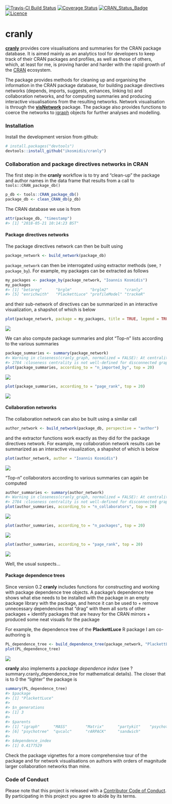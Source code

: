 <!-- README.md is generated from README.Rmd. Please edit that file -->
[![Travis-CI Build
Status](https://travis-ci.org/ikosmidis/cranly.svg?branch=master)](https://travis-ci.org/ikosmidis/cranly)
[![Coverage
Status](https://img.shields.io/codecov/c/github/ikosmidis/cranly/master.svg)](https://codecov.io/github/ikosmidis/cranly?branch=master)
[![CRAN\_Status\_Badge](https://www.r-pkg.org/badges/version/cranly)](https://cran.r-project.org/package=cranly)
[![Licence](https://img.shields.io/badge/licence-GPL--3-blue.svg)](https://www.gnu.org/licenses/gpl-3.0.en.html)

cranly
======

[**cranly**](https://github.com/ikosmidis/cranly) provides core
visualisations and summaries for the CRAN package database. It is aimed
mainly as an analytics tool for developers to keep track of their CRAN
packages and profiles, as well as those of others, which, at least for
me, is proving harder and harder with the rapid growth of the
[CRAN](https://cran.r-project.org) ecosystem.

The package provides methods for cleaning up and organising the
information in the CRAN package database, for building package
directives networks (depends, imports, suggests, enhances, linking to)
and collaboration networks, and for computing summaries and producing
interactive visualisations from the resulting networks. Network
visualisation is through the
[**visNetwork**](https://CRAN.R-project.org/package=visNetwork) package.
The package also provides functions to coerce the networks to
[igraph](https://CRAN.R-project.org/package=igraph) objects for further
analyses and modelling.

### Installation

Install the development version from github:

``` r
# install.packages("devtools")
devtools::install_github("ikosmidis/cranly")
```

### Collaboration and package directives networks in CRAN

The first step in the **cranly** workflow is to try and “clean-up” the
package and author names in the data frame that results from a call to
`tools::CRAN_package_db()`

``` r
p_db <- tools::CRAN_package_db()
package_db <- clean_CRAN_db(p_db)
```

The CRAN database we use is from

``` r
attr(package_db, "timestamp")
#> [1] "2018-05-21 10:14:23 BST"
```

#### Package directives networks

The package directives network can then be built using

``` r
package_network <- build_network(package_db)
```

`package_network` can then be interrogated using extractor methods (see,
`?package_by`). For example, my packages can be extracted as follows

``` r
my_packages <- package_by(package_network, "Ioannis Kosmidis")
my_packages
#> [1] "betareg"      "brglm"        "brglm2"       "cranly"
#> [5] "enrichwith"   "PlackettLuce" "profileModel" "trackeR"
```

and their sub-network of directives can be summarized in an interactive
visualization, a shapshot of which is below

``` r
plot(package_network, package = my_packages, title = TRUE, legend = TRUE)
```

![](README_files/README-unnamed-chunk-6-1.png)

We can also compute package summaries and plot “Top-n” lists according
to the various summaries

``` r
package_summaries <- summary(package_network)
#> Warning in closeness(cranly_graph, normalized = FALSE): At centrality.c:
#> 2784 :closeness centrality is not well-defined for disconnected graphs
plot(package_summaries, according_to = "n_imported_by", top = 20)
```

![](README_files/README-unnamed-chunk-7-1.png)

``` r
plot(package_summaries, according_to = "page_rank", top = 20)
```

![](README_files/README-unnamed-chunk-7-2.png)

#### Collaboration networks

The collaboration network can also be built using a similar call

``` r
author_network <- build_network(package_db, perspective = "author")
```

and the extractor functions work exactly as they did for the package
directives network. For example, my collaboration network results can be
summarized as an interactive visualization, a shapshot of which is below

``` r
plot(author_network, author = "Ioannis Kosmidis")
```

![](README_files/README-unnamed-chunk-9-1.png)

“Top-n” collaborators according to various summaries can again be
computed

``` r
author_summaries <- summary(author_network)
#> Warning in closeness(cranly_graph, normalized = FALSE): At centrality.c:
#> 2784 :closeness centrality is not well-defined for disconnected graphs
plot(author_summaries, according_to = "n_collaborators", top = 20)
```

![](README_files/README-unnamed-chunk-10-1.png)

``` r
plot(author_summaries, according_to = "n_packages", top = 20)
```

![](README_files/README-unnamed-chunk-10-2.png)

``` r
plot(author_summaries, according_to = "page_rank", top = 20)
```

![](README_files/README-unnamed-chunk-10-3.png)

Well, the usual suspects…

#### Package dependence trees

Since version 0.2 **cranly** includes functions for constructing and
working with package dependence tree objects. A package’s dependence
tree shows what else needs to be installed with the package in an empty
package library with the package, and hence it can be used to + remove
unnecessary dependencies that “drag” with them all sorts of other
packages + identify packages that are heavy for the CRAN mirrors +
produced some neat visuals for the package

For example, the dependence tree of the **PlackettLuce** R package I am
co-authoring is

``` r
PL_dependence_tree <- build_dependence_tree(package_network, "PlackettLuce")
plot(PL_dependence_tree)
```

![](README_files/README-unnamed-chunk-11-1.png)

**cranly** also implements a *package dependence index* (see
?summary.cranly\_dependence\_tree for mathematical details). The closer
that is to 0 the “lighter” the package is

``` r
summary(PL_dependence_tree)
#> $package
#> [1] "PlackettLuce"
#>
#> $n_generations
#> [1] 3
#>
#> $parents
#> [1] "igraph"      "MASS"        "Matrix"      "partykit"    "psychotools"
#> [6] "psychotree"  "qvcalc"      "rARPACK"     "sandwich"
#>
#> $dependence_index
#> [1] 0.4177529
```

Check the package vignettes for a more comprehensive tour of the package
and for network visualisations on authors with orders of magnitude
larger collaboration networks than mine.

### Code of Conduct

Please note that this project is released with a [Contributor Code of
Conduct](CONDUCT.md). By participating in this project you agree to
abide by its terms.
